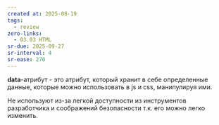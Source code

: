 ```yaml
---
created at: 2025-08-19
tags:
  - review
zero-links:
  - 03.03 HTML
sr-due: 2025-09-27
sr-interval: 4
sr-ease: 270
---
```

**data**-атрибут - это атрибут, который хранит в себе определенные данные, которые можно использовать в js и css, манипулируя ими.

Не используют из-за легкой доступности из инструментов разработчика и соображений безопасности т.к. его можно легко изменить.